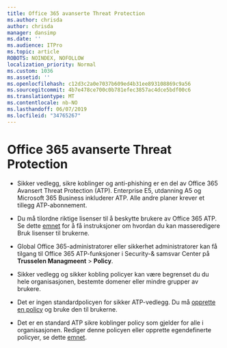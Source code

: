 ```yaml
---
title: Office 365 avanserte Threat Protection
ms.author: chrisda
author: chrisda
manager: dansimp
ms.date: ''
ms.audience: ITPro
ms.topic: article
ROBOTS: NOINDEX, NOFOLLOW
localization_priority: Normal
ms.custom: 1036
ms.assetid: ''
ms.openlocfilehash: c12d3c2a0e7037b609ed4b31ee893108869c9a56
ms.sourcegitcommit: 4b7e478ce700c0b781efec3857ac4dce5bdf00c6
ms.translationtype: MT
ms.contentlocale: nb-NO
ms.lasthandoff: 06/07/2019
ms.locfileid: "34765267"
---
```

# <a name="office-365-advanced-threat-protection"></a>Office 365 avanserte Threat Protection

- Sikker vedlegg, sikre koblinger og anti-phishing er en del av Office 365 Avansert Threat Protection (ATP). Enterprise E5, utdanning A5 og Microsoft 365 Business inkluderer ATP. Alle andre planer krever et tillegg ATP-abonnement.

- Du må tilordne riktige lisenser til å beskytte brukere av Office 365 ATP. Se dette [emnet](https://docs.microsoft.com/office365/admin/subscriptions-and-billing/assign-licenses-to-users) for å få instruksjoner om hvordan du kan masseredigere Bruk lisenser til brukerne.

- Global Office 365-administratorer eller sikkerhet administratorer kan få tilgang til Office 365 ATP-funksjoner i Security-& samsvar Center på **Trusselen Managmeent** \> **Policy**.

- Sikker vedlegg og sikker kobling policyer kan være begrenset du du hele organisasjonen, bestemte domener eller mindre grupper av brukere.

- Det er ingen standardpolicyen for sikker ATP-vedlegg. Du må [opprette en policy](https://docs.microsoft.com/office365/securitycompliance/set-up-atp-safe-attachments-policies) og bruke den til brukerne.

- Det er en standard ATP sikre koblinger policy som gjelder for alle i organisasjonen. Rediger denne policyen eller opprette egendefinerte policyer, se dette [emnet](https://docs.microsoft.com/office365/securitycompliance/set-up-atp-safe-links-policies).

